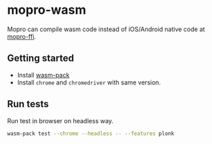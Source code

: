 # mopro-wasm

Mopro can compile wasm code instead of iOS/Android native code at [mopro-ffi](../mopro-ffi/).

## Getting started

- Install [wasm-pack](https://rustwasm.github.io/wasm-pack/installer/)
- Install `chrome` and `chromedriver` with same version.

## Run tests

Run test in browser on headless way.

```bash
wasm-pack test --chrome --headless -- --features plonk
```